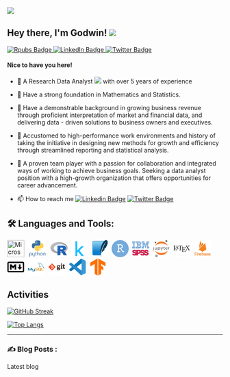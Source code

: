<div id="header" >
  <img src="https://media.giphy.com/media/M9gbBd9nbDrOTu1Mqx/giphy.gif" width="100"/>
  <h2 >
  Hey there, I'm Godwin!
  <img src="https://media.giphy.com/media/hvRJCLFzcasrR4ia7z/giphy.gif" width="30px"/>
</h2>
  <div id="badges" >
  <a href="https://rpubs.com/sirgo1" target="_blank">
    <img src="https://img.shields.io/badge/Rpubs-Orange?style=for-the-badge&logo=twitter&logoColor=white" alt="Rpubs Badge"/>
  </a>
  <a href="https://www.linkedin.com/in/godwin-osuji/" target="_blank">
    <img src="https://img.shields.io/badge/LinkedIn-blue?style=for-the-badge&logo=linkedin&logoColor=white" alt="LinkedIn Badge"/>
  </a>
  <a href="https://twitter.com/Analyst_Godwin" target="_blank">
    <img src="https://img.shields.io/badge/Twitter-blue?style=for-the-badge&logo=twitter&logoColor=white" alt="Twitter Badge"/>
  </a>
</div>
<h4> Nice to have you here! &nbsp
<img  src="https://komarev.com/ghpvc/?username=sirgo1&style=flat-square&color=blue" alt=""/>

</div>
  
- :telescope: A Research Data Analyst <img src="https://media.giphy.com/media/WUlplcMpOCEmTGBtBW/giphy.gif" width="30"> with over 5 years of experience
  
- 👋 Have a strong foundation in Mathematics and Statistics.
  
- 👀 Have a demonstrable background in growing business revenue through proficient interpretation of market and financial data, and delivering data - driven solutions to business owners and executives.
  
- 🌱 Accustomed to high-performance work environments and history of taking the initiative in designing new methods for growth and efficiency through streamlined reporting and statistical analysis.
  
- 💞️ A proven team player with a passion for collaboration and integrated ways of working to achieve business goals. Seeking a data analyst position with a high-growth organization that offers opportunities for career advancement.
  
- 📫 How to reach me [![Linkedin Badge](https://img.shields.io/badge/-Connect_me-blue?style=flat&logo=Linkedin&logoColor=white)](https://linkedin.com/in/godwin-osuji)  [![Twitter Badge](https://img.shields.io/badge/-Follow_me-white?style=flat&logo=Twitter&logoColor=blue)](https://twitter.com/Analyst_Godwin) 

 
 
 ## :hammer_and_wrench: Languages and Tools: 

<div>
  <img src="https://cdn.cdnlogo.com/logos/m/96/microsoft-excel.png" title="Microsoft Excel" **alt="Microsoft Excel" width="40" height="40"/>&nbsp;
  <img src="https://github.com/devicons/devicon/blob/master/icons/python/python-original-wordmark.svg" title="Python" alt="Python" width="45" height="40"/>&nbsp;
  <img src="https://github.com/devicons/devicon/blob/master/icons/r/r-original.svg" title="R" alt="Rstudio" width="40" height="40"/>&nbsp;
  <img src="https://github.com/devicons/devicon/blob/master/icons/kaggle/kaggle-original.svg" title="Kaggle" alt="Kaggle" width="40" height="40"/>&nbsp;
  <img src="https://github.com/devicons/devicon/blob/master/icons/sqlite/sqlite-original.svg" title="Sqlite" alt="Sqlite" width="40" height="40"/>&nbsp;
  <img src="https://github.com/devicons/devicon/blob/master/icons/rstudio/rstudio-original.svg" title="Rstudio" alt="Rstudio " width="40" height="40"/>&nbsp;
  <img src="https://github.com/devicons/devicon/blob/master/icons/spss/spss-original.svg"  title="SPSS" alt="SPSS" width="40" height="40"/>&nbsp;
  <img src="https://github.com/devicons/devicon/blob/master/icons/jupyter/jupyter-original-wordmark.svg" title="Jupyter" alt="Jupyter" width="40" height="40"/>&nbsp;
  <img src="https://github.com/devicons/devicon/blob/master/icons/latex/latex-original.svg" title="Latex" alt="Latex" width="40" height="40"/>&nbsp;
  <img src="https://github.com/devicons/devicon/blob/master/icons/firebase/firebase-plain-wordmark.svg" title="Firebase" alt="Firebase" width="40" height="40"/>&nbsp;
  <img src="https://github.com/devicons/devicon/blob/master/icons/markdown/markdown-original.svg" title="Markdown"  alt="Markdown" width="40" height="40"/>&nbsp;
  <img src="https://github.com/devicons/devicon/blob/master/icons/mysql/mysql-original-wordmark.svg" title="MySQL"  alt="MySQL" width="40" height="40"/>&nbsp;
  <img src="https://github.com/devicons/devicon/blob/master/icons/git/git-original-wordmark.svg" title="Git" **alt="Git" width="40" height="40"/>&nbsp;
  <img src="https://github.com/devicons/devicon/blob/master/icons/vscode/vscode-original.svg" title="VSCode " **alt="VSCode" width="40" height="40"/>&nbsp;
  <img src="https://github.com/devicons/devicon/blob/master/icons/tensorflow/tensorflow-original.svg" title="Tensorflow" **alt="Tensorflow" width="40" height="40"/>&nbsp;
 
## Activities
[![GitHub Streak](http://github-readme-streak-stats.herokuapp.com?user=sirgo1&theme=dark&background=000000)](https://git.io/streak-stats)

[![Top Langs](https://github-readme-stats.vercel.app/api/top-langs/?username=sirgo1&layout=compact&theme=vision-friendly-dark)](https://github.com/sirgo1/github-readme-stats)
<!-- BLOG-POST-LIST:START -->
<!-- BLOG-POST-LIST:END -->

---

### :writing_hand: Blog Posts :
  Latest blog

<!---
sirgo1/sirgo1 is a ✨ special ✨ repository because its `README.md` (this file) appears on your GitHub profile.
You can click the Preview link to take a look at your changes.
--->
